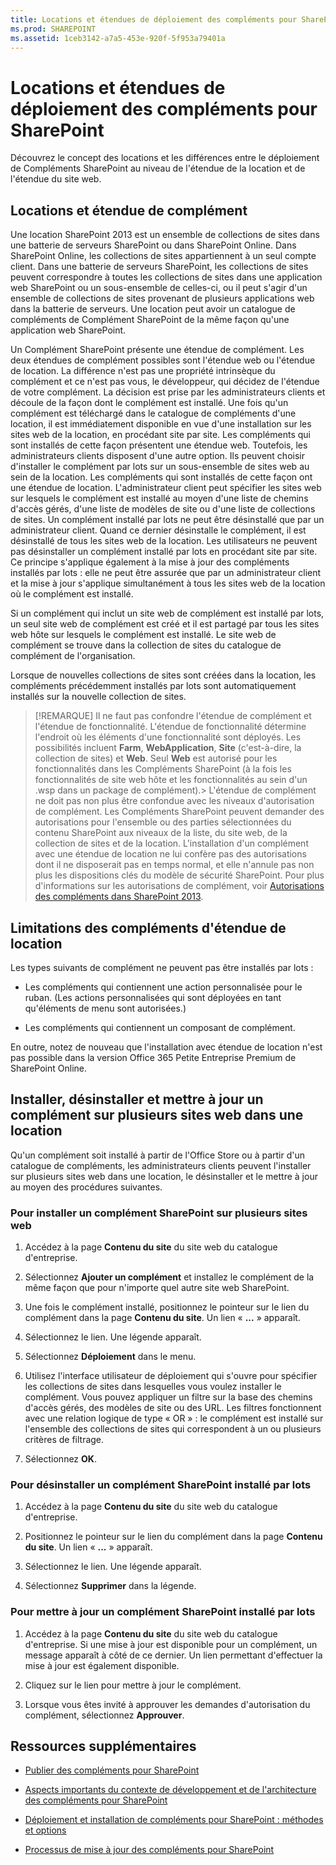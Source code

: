 ```yaml
---
title: Locations et étendues de déploiement des compléments pour SharePoint
ms.prod: SHAREPOINT
ms.assetid: 1ceb3142-a7a5-453e-920f-5f953a79401a
---
```



# Locations et étendues de déploiement des compléments pour SharePoint
 Découvrez le concept des locations et les différences entre le déploiement de Compléments SharePoint au niveau de l'étendue de la location et de l'étendue du site web.
## Locations et étendue de complément
<a name="AppScope"> </a>

Une location SharePoint 2013 est un ensemble de collections de sites dans une batterie de serveurs SharePoint ou dans SharePoint Online. Dans SharePoint Online, les collections de sites appartiennent à un seul compte client. Dans une batterie de serveurs SharePoint, les collections de sites peuvent correspondre à toutes les collections de sites dans une application web SharePoint ou un sous-ensemble de celles-ci, ou il peut s'agir d'un ensemble de collections de sites provenant de plusieurs applications web dans la batterie de serveurs. Une location peut avoir un catalogue de compléments de Complément SharePoint de la même façon qu'une application web SharePoint.
  
    
    
Un Complément SharePoint présente une étendue de complément. Les deux étendues de complément possibles sont l'étendue web ou l'étendue de location. La différence n'est pas une propriété intrinsèque du complément et ce n'est pas vous, le développeur, qui décidez de l'étendue de votre complément. La décision est prise par les administrateurs clients et découle de la façon dont le complément est installé. Une fois qu'un complément est téléchargé dans le catalogue de compléments d'une location, il est immédiatement disponible en vue d'une installation sur les sites web de la location, en procédant site par site. Les compléments qui sont installés de cette façon présentent une étendue web. Toutefois, les administrateurs clients disposent d'une autre option. Ils peuvent choisir d'installer le complément par lots sur un sous-ensemble de sites web au sein de la location. Les compléments qui sont installés de cette façon ont une étendue de location. L'administrateur client peut spécifier les sites web sur lesquels le complément est installé au moyen d'une liste de chemins d'accès gérés, d'une liste de modèles de site ou d'une liste de collections de sites. Un complément installé par lots ne peut être désinstallé que par un administrateur client. Quand ce dernier désinstalle le complément, il est désinstallé de tous les sites web de la location. Les utilisateurs ne peuvent pas désinstaller un complément installé par lots en procédant site par site. Ce principe s'applique également à la mise à jour des compléments installés par lots : elle ne peut être assurée que par un administrateur client et la mise à jour s'applique simultanément à tous les sites web de la location où le complément est installé.
  
    
    
Si un complément qui inclut un site web de complément est installé par lots, un seul site web de complément est créé et il est partagé par tous les sites web hôte sur lesquels le complément est installé. Le site web de complément se trouve dans la collection de sites du catalogue de complément de l'organisation.
  
    
    
Lorsque de nouvelles collections de sites sont créées dans la location, les compléments précédemment installés par lots sont automatiquement installés sur la nouvelle collection de sites.
  
    
    

> [!REMARQUE]
> Il ne faut pas confondre l'étendue de complément et l'étendue de fonctionnalité. L'étendue de fonctionnalité détermine l'endroit où les éléments d'une fonctionnalité sont déployés. Les possibilités incluent **Farm**, **WebApplication**, **Site** (c'est-à-dire, la collection de sites) et **Web**. Seul **Web** est autorisé pour les fonctionnalités dans les Compléments SharePoint (à la fois les fonctionnalités de site web hôte et les fonctionnalités au sein d'un .wsp dans un package de complément).> L'étendue de complément ne doit pas non plus être confondue avec les niveaux d'autorisation de complément. Les Compléments SharePoint peuvent demander des autorisations pour l'ensemble ou des parties sélectionnées du contenu SharePoint aux niveaux de la liste, du site web, de la collection de sites et de la location. L'installation d'un complément avec une étendue de location ne lui confère pas des autorisations dont il ne disposerait pas en temps normal, et elle n'annule pas non plus les dispositions clés du modèle de sécurité SharePoint. Pour plus d'informations sur les autorisations de complément, voir  [Autorisations des compléments dans SharePoint 2013](add-in-permissions-in-sharepoint-2013.md). 
  
    
    


## Limitations des compléments d'étendue de location
<a name="Tenant"> </a>

Les types suivants de complément ne peuvent pas être installés par lots :
  
    
    

- Les compléments qui contiennent une action personnalisée pour le ruban. (Les actions personnalisées qui sont déployées en tant qu'éléments de menu sont autorisées.)
    
  
- Les compléments qui contiennent un composant de complément. 
    
  
En outre, notez de nouveau que l'installation avec étendue de location n'est pas possible dans la version Office 365 Petite Entreprise Premium de SharePoint Online.
  
    
    

## Installer, désinstaller et mettre à jour un complément sur plusieurs sites web dans une location
<a name="Web"> </a>

Qu'un complément soit installé à partir de l'Office Store ou à partir d'un catalogue de compléments, les administrateurs clients peuvent l'installer sur plusieurs sites web dans une location, le désinstaller et le mettre à jour au moyen des procédures suivantes.
  
    
    

### Pour installer un complément SharePoint sur plusieurs sites web


1. Accédez à la page **Contenu du site** du site web du catalogue d'entreprise.
    
  
2. Sélectionnez **Ajouter un complément** et installez le complément de la même façon que pour n'importe quel autre site web SharePoint.
    
  
3. Une fois le complément installé, positionnez le pointeur sur le lien du complément dans la page **Contenu du site**. Un lien « **...** » apparaît.
    
  
4. Sélectionnez le lien. Une légende apparaît.
    
  
5. Sélectionnez **Déploiement** dans le menu.
    
  
6. Utilisez l'interface utilisateur de déploiement qui s'ouvre pour spécifier les collections de sites dans lesquelles vous voulez installer le complément. Vous pouvez appliquer un filtre sur la base des chemins d'accès gérés, des modèles de site ou des URL. Les filtres fonctionnent avec une relation logique de type « OR » : le complément est installé sur l'ensemble des collections de sites qui correspondent à un ou plusieurs critères de filtrage.
    
  
7. Sélectionnez **OK**.
    
  

### Pour désinstaller un complément SharePoint installé par lots


1. Accédez à la page **Contenu du site** du site web du catalogue d'entreprise.
    
  
2. Positionnez le pointeur sur le lien du complément dans la page **Contenu du site**. Un lien « **...** » apparaît.
    
  
3. Sélectionnez le lien. Une légende apparaît.
    
  
4. Sélectionnez **Supprimer** dans la légende.
    
  

### Pour mettre à jour un complément SharePoint installé par lots


1. Accédez à la page **Contenu du site** du site web du catalogue d'entreprise. Si une mise à jour est disponible pour un complément, un message apparaît à côté de ce dernier. Un lien permettant d'effectuer la mise à jour est également disponible.
    
  
2. Cliquez sur le lien pour mettre à jour le complément.
    
  
3. Lorsque vous êtes invité à approuver les demandes d'autorisation du complément, sélectionnez **Approuver**.
    
  

## Ressources supplémentaires
<a name="SP15tenancies_addlresources"> </a>


-  [Publier des compléments pour SharePoint](publish-sharepoint-add-ins.md)
    
  
-  [Aspects importants du contexte de développement et de l'architecture des compléments pour SharePoint](important-aspects-of-the-sharepoint-add-in-architecture-and-development-landscap.md)
    
  
-  [Déploiement et installation de compléments pour SharePoint : méthodes et options](deploying-and-installing-sharepoint-add-ins-methods-and-options.md)
    
  
-  [Processus de mise à jour des compléments pour SharePoint](sharepoint-add-ins-update-process.md)
    
  


